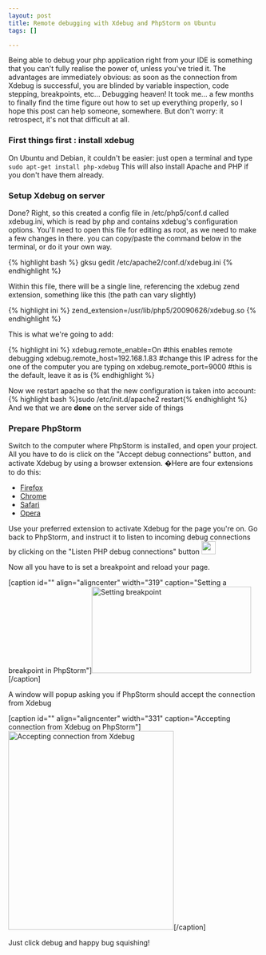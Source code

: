 ```yaml
--- 
layout: post
title: Remote debugging with Xdebug and PhpStorm on Ubuntu
tags: []

---
```

Being able to debug your php application right from your IDE is something that you can't fully realise the power of, unless you've tried it. The advantages are immediately obvious: as soon as the connection from Xdebug is successful, you are blinded by variable inspection, code stepping, breakpoints, etc... Debugging heaven!
It took me... a few months to finally find the time figure out how to set up everything properly, so I hope this post can help someone, somewhere. But don't worry: it retrospect, it's not that difficult at all.
<h3>First things first : install xdebug</h3>
On Ubuntu and Debian, it couldn't be easier: just open a terminal and type <code lang="bash">sudo apt-get install php-xdebug</code> This will also install Apache and PHP if you don't have them already.
<h3>Setup Xdebug on server</h3>
Done? Right, so this created a config file in /etc/php5/conf.d called xdebug.ini, which is read by php and contains xdebug's configuration options. You'll need to open this file for editing as root, as we need to make a few changes in there. you can copy/paste the command below in the terminal, or do it your own way.

{% highlight bash %}
gksu gedit /etc/apache2/conf.d/xdebug.ini
{% endhighlight %}

Within this file, there will be a single line, referencing the xdebug zend extension, something like this (the path can vary slightly)

{% highlight ini %}
zend_extension=/usr/lib/php5/20090626/xdebug.so
{% endhighlight %}

This is what we're going to add:

{% highlight ini %}
xdebug.remote_enable=On #this enables remote debugging
xdebug.remote_host=192.168.1.83 #change this IP adress for the one of the computer you are typing on
xdebug.remote_port=9000 #this is the default, leave it as is
{% endhighlight %}

Now we restart apache so that the new configuration is taken into account:
{% highlight bash %}sudo /etc/init.d/apache2 restart{% endhighlight %}
And we that we are <strong>done</strong> on the server side of things
<h3>Prepare PhpStorm</h3>
Switch to the computer where PhpStorm is installed, and open your project. All you have to do is click on the "Accept debug connections" button, and activate Xdebug by using a browser extension. �Here are four extensions to do this:
<ul>
	<li><a href="https://addons.mozilla.org/en-US/firefox/addon/58688">Firefox</a></li>
	<li><a href="https://chrome.google.com/extensions/detail/eadndfjplgieldjbigjakmdgkmoaaaoc">Chrome</a></li>
	<li><a href="http://benmatselby.posterous.com/xdebug-toggler-for-safari">Safari</a></li>
	<li><a href="https://addons.opera.com/addons/extensions/details/xdebug-launcher/?display=en">Opera</a></li>
</ul>
Use your preferred extension to activate Xdebug for the page you're on. Go back to PhpStorm, and instruct it to listen to incoming debug connections by clicking on the "Listen PHP debug connections" button <img class="alignnone" title="accept connection button" src="http://i.imgur.com/uMBOg.png" alt="" width="28" height="26" />

Now all you have to is set a breakpoint and reload your page.

[caption id="" align="aligncenter" width="319" caption="Setting a breakpoint in PhpStorm"]<img title="Setting breakpoint" src="http://i.imgur.com/9AuKc.png" alt="Setting breakpoint" width="319" height="173" />[/caption]

A window will popup asking you if PhpStorm should accept the connection from Xdebug

[caption id="" align="aligncenter" width="331" caption="Accepting connection from Xdebug on PhpStorm"]<img title="Accepting connection from Xdebug" src="http://i.imgur.com/2fZKq.png" alt="Accepting connection from Xdebug" width="331" height="398" />[/caption]

Just click debug and happy bug squishing!
